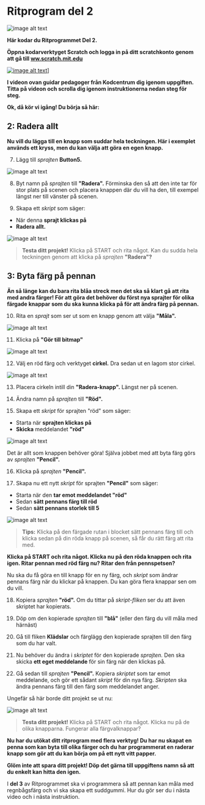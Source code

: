 # Ritprogram del 2

![image alt text](bild-1.png)

**Här kodar du Ritprogrammet Del 2.**

**Öppna kodarverktyget Scratch och logga in på ditt scratchkonto genom att gå till <a href="https://www.scratch.mit.edu" target="_blank">ww.scratch.mit.edu</a>**

[![image alt text](video_ritprogram_del2.png)](https://www.youtube.com/embed/rc-NLCQ_3HA)] 

**I videon ovan guidar pedagoger från Kodcentrum dig igenom uppgiften. Titta på videon och scrolla dig igenom instruktionerna nedan steg för steg.**

**Ok, då kör vi igång! Du börja så här:**

## 2: Radera allt

**Nu vill du lägga till en knapp som suddar hela teckningen. Här i exemplet används ett kryss, men du kan välja att göra en egen knapp.**

7. Lägg till *sprajten* **Button5.**

![image alt text](bild-8.png)

8. Byt namn på *sprajten* till **"Radera".** Förminska den så att den inte tar för stor plats på scenen och placera knappen där du vill ha den, till exempel längst ner till vänster på scenen.

9. Skapa ett *skript* som säger:

* När denna **sprajt klickas på**
* **Radera allt.**

![image alt text](bild-9.png)

> **Testa ditt projekt!** Klicka på START och rita något. Kan du sudda hela teckningen genom att klicka på *sprajten* **"Radera"?**

## 3: Byta färg på pennan

**Än så länge kan du bara rita blåa streck men det ska så klart gå att rita med andra färger! För att göra det behöver du först nya sprajter för olika färgade knappar som du ska kunna klicka på för att ändra färg på pennan.**

10. Rita en *sprajt* som ser ut som en knapp genom att välja **"Måla".**

![image alt text](bild-10.png)

11. Klicka på **"Gör till bitmap"**

![image alt text](bild-11.png)

12. Välj en röd färg och verktyget **cirkel.** Dra sedan ut en lagom stor cirkel.

![image alt text](bild-12.png)

13. Placera cirkeln intill din **"Radera-knapp".** Längst ner på scenen.

14. Ändra namn på *sprajten* till **"Röd".**

15. Skapa ett *skript* för sprajten "röd" som säger:

* Starta när **sprajten klickas på**  
* **Skicka** meddelandet **"röd"**

![image alt text](bild-13.png)

Det är allt som knappen behöver göra! Själva jobbet med att byta färg görs av *sprajten* **"Pencil".**

16. Klicka på *sprajten* **"Pencil".**

17. Skapa nu ett nytt *skript* för sprajten **"Pencil"** som säger:

* Starta när den **tar emot meddelandet "röd"**
* Sedan **sätt pennans färg till röd**
* Sedan **sätt pennans storlek till 5** 

![image alt text](bild-14.png)

> **Tips:** Klicka på den färgade rutan i blocket sätt pennans färg till och klicka sedan på din röda knapp på scenen, så får du rätt färg att rita med.

**Klicka på START och rita något. Klicka nu på den röda knappen och rita igen. Ritar pennan med röd färg nu? Ritar den från pennspetsen?** 

Nu ska du få göra en till knapp för en ny färg, och *skript* som ändrar pennans färg när du klickar på knappen. Du kan göra flera knappar sen om du vill.

18. Kopiera *sprajten* **"röd".** Om du tittar på *skript-fliken* ser du att även skriptet har kopierats.

19. Döp om den kopierade *sprajten* till **"blå"** (eller den färg du vill måla med härnäst)

20. Gå till fliken **Klädslar** och färglägg den kopierade sprajten till den färg som du har valt.

21. Nu behöver du ändra i *skriptet* för den kopierade *sprajten.* Den ska skicka **ett eget meddelande** för sin färg när den klickas på.

22. Gå sedan till *sprajten* **"Pencil".** Kopiera *skriptet* som tar emot meddelande, och gör ett sådant *skript* för din nya färg. *Skripten* ska ändra pennans färg till den färg som meddelandet anger.

Ungefär så här borde ditt projekt se ut nu:

![image alt text](bild-15.png)

> **Testa ditt projekt!** Klicka på START och rita något. Klicka nu på de olika knapparna. Fungerar alla färgvalknappar? 

**Nu har du utökat ditt ritprogram med flera verktyg! Du har nu skapat en penna som kan byta till olika färger och du har programmerat en raderar knapp som gör att du kan börja om på ett nytt vitt papper.**

**Glöm inte att spara ditt projekt! Döp det gärna till uppgiftens namn så att du enkelt kan hitta den igen.**

I **del 3** av Ritprogrammet ska vi programmera så att pennan kan måla med regnbågsfärg och vi ska skapa ett suddgummi. Hur du gör ser du i nästa video och i nästa instruktion.